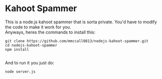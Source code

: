 Kahoot Spammer
==============
This is a node.js kahoot spammer that is sorta private. You'd have to modify the code to make it work for you.<br>
Anyways, heres the commands to install this:<br>
```
git clone https://github.com/mmccall0813/nodejs-kahoot-spammer.git
cd nodejs-kahoot-spammer
npm install
     
```
And to run it you just do:<br>
```
node server.js
```

